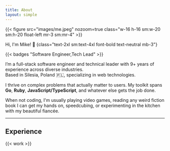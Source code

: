```yaml
---
title: About
layout: simple
---
```


{{< figure src="images/me.jpeg" nozoom=true class="w-16 h-16 sm:w-20 sm:h-20 float-left mr-3 sm:mr-4" >}}

Hi, I'm Mike! 👋
{class="text-2xl sm:text-4xl font-bold text-neutral mb-3"}

{{< badges "Software Engineer,Tech Lead" >}}

I’m a full-stack software engineer and technical leader with 9+ years of experience
across diverse industries.\
Based in Silesia, Poland 🇵🇱, specializing in web technologies.

I thrive on complex problems that actually matter to users.
My toolkit spans __Go__, __Ruby__, __JavaScript/TypeScript__, and whatever else gets the job done.

When not coding, I'm usually playing video games, reading any weird fiction book I can get my hands on, speedcubing,
or experimenting in the kitchen with my beautiful fiancée.

---

## Experience

{{< work >}}
